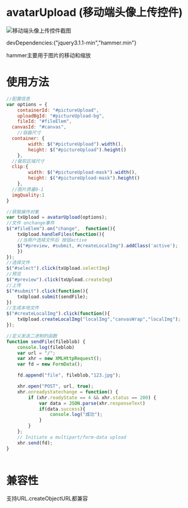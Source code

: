 # avatarUpload (移动端头像上传控件)
 
![移动端头像上传控件截图](https://github.com/yeahisme/avatarUpload/blob/master/screenshot.png)

devDependencies:{"jquery3.1.1-min","hammer.min"}

hammer主要用于图片的移动和缩放
# 使用方法
```JavaScript
//配置信息
var options = {
	containerId: "#pictureUpload",
	uploadBgId: "#pictureUpload-bg",
	fileId: "#fileElem",
  canvasId: "#canvas",
	//容器尺寸
  container: {
		width: $("#pictureUpload").width(),
		height: $("#pictureUpload").height()
	},
  //裁剪区域尺寸
  clip:{
		width: $("#pictureUpload-mask").width(),
		height: $("#pictureUpload-mask").height()
	},
  //图片质量0-1	
  imgQuality:1
}

//获取操作对象
var txUpload = avatarUpload(options);
//文件 onchange事件
$("#fileElem").on("change",  function(){
	txUpload.handleFiles(function(){
    //当用户选择文件后 按钮active
    $("#preview, #submit, #createLocalImg").addClass('active');
	})
});
//选择文件
$("#select").click(txUpload.selectImg)
//预览
$("#preview").click(txUpload.createImg)
//上传
$("#submit").click(function(){
	txUpload.submit(sendFile);
})
//生成本地文件
$("#createLocalImg").click(function(){
	txUpload.createLocalImg("localImg","canvasWrap","localImg");
});

//定义发送二进制的函数
function sendFile(fileblob) {
	console.log(fileblob)
	var url = "/";
	var xhr = new XMLHttpRequest();
	var fd = new FormData();

	fd.append("file", fileblob,"123.jpg");

	xhr.open("POST", url, true);
	xhr.onreadystatechange = function() {
		if (xhr.readyState == 4 && xhr.status == 200) {
			var data = JSON.parse(xhr.responseText)
			if(data.success){
				console.log("成功");
			}
		}
	};
	// Initiate a multipart/form-data upload
	xhr.send(fd);
}
		
```
# 兼容性
支持URL.createObjectURL都兼容  
